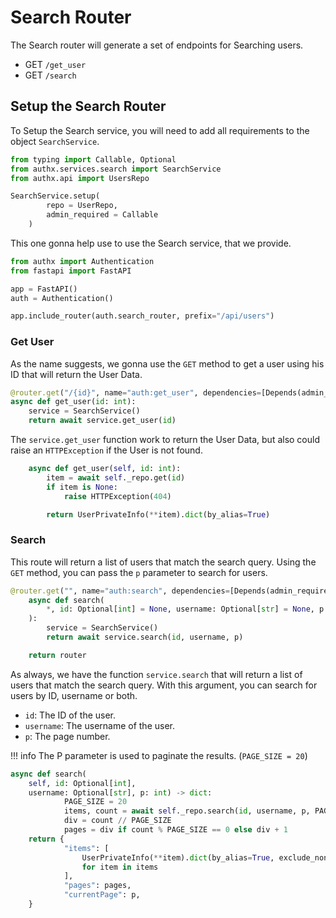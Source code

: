 # Search Router

The Search router will generate a set of endpoints for Searching users.

- GET `/get_user`
- GET `/search`

## Setup the Search Router

To Setup the Search service, you will need to add all requirements to the object
`SearchService`.

```py
from typing import Callable, Optional
from authx.services.search import SearchService
from authx.api import UsersRepo

SearchService.setup(
        repo = UserRepo,
        admin_required = Callable
    )
```

This one gonna help use to use the Search service, that we provide.

```py
from authx import Authentication
from fastapi import FastAPI

app = FastAPI()
auth = Authentication()

app.include_router(auth.search_router, prefix="/api/users")
```

### Get User

As the name suggests, we gonna use the `GET` method to get a user using his ID
that will return the User Data.

```py
@router.get("/{id}", name="auth:get_user", dependencies=[Depends(admin_required)])
async def get_user(id: int):
    service = SearchService()
    return await service.get_user(id)
```

The `service.get_user` function work to return the User Data, but also could
raise an `HTTPException` if the User is not found.

```py
    async def get_user(self, id: int):
        item = await self._repo.get(id)
        if item is None:
            raise HTTPException(404)

        return UserPrivateInfo(**item).dict(by_alias=True)
```

### Search

This route will return a list of users that match the search query. Using the
`GET` method, you can pass the `p` parameter to search for users.

```py
@router.get("", name="auth:search", dependencies=[Depends(admin_required)])
    async def search(
        *, id: Optional[int] = None, username: Optional[str] = None, p: int = 1
    ):
        service = SearchService()
        return await service.search(id, username, p)

    return router
```

As always, we have the function `service.search` that will return a list of
users that match the search query. With this argument, you can search for users
by ID, username or both.

- `id`: The ID of the user.
- `username`: The username of the user.
- `p`: The page number.

!!! info The P parameter is used to paginate the results. (`PAGE_SIZE = 20`)

```py
async def search(
    self, id: Optional[int],
    username: Optional[str], p: int) -> dict:
            PAGE_SIZE = 20
            items, count = await self._repo.search(id, username, p, PAGE_SIZE)
            div = count // PAGE_SIZE
            pages = div if count % PAGE_SIZE == 0 else div + 1
    return {
            "items": [
                UserPrivateInfo(**item).dict(by_alias=True, exclude_none=True)
                for item in items
            ],
            "pages": pages,
            "currentPage": p,
    }
```
